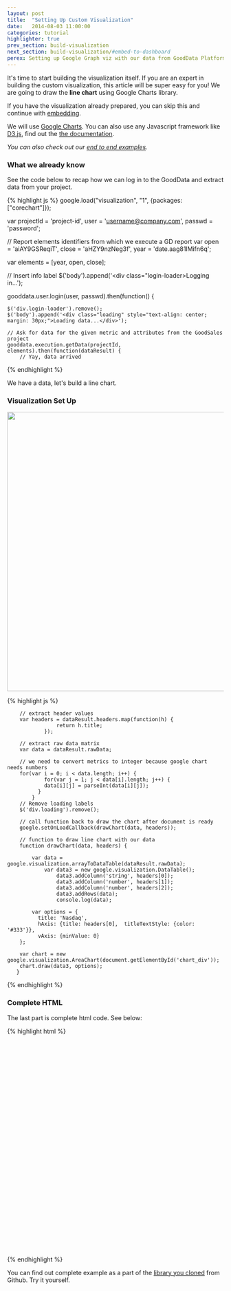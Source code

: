 ```yaml
---
layout: post
title:  "Setting Up Custom Visualization"
date:   2014-08-03 11:00:00
categories: tutorial
highlighter: true
prev_section: build-visualization
next_section: build-visualization/#embed-to-dashboard
perex: Setting up Google Graph viz with our data from GoodData Platform.
---
```


It's time to start building the visualization itself. If you are an expert in building the custom visualization, this article will be super easy for you! We are going to draw the **line chart** using Google Charts library.

If you have the visualization already prepared, you can skip this and continue with [embedding](/tutorial/embedding-custom-visualization-into-dashboard).

We will use [Google Charts](https://google-developers.appspot.com/chart/). You can also use any Javascript framework like [D3.js](http://d3js.org/), find out the [the documentation](https://github.com/mbostock/d3/wiki).

_You can also check out our [end to end examples](/build-visualization/#examples)._

### What we already know

See the code below to recap how we can log in to the GoodData and extract data from your project.

{% highlight js %}
google.load("visualization", "1", {packages:["corechart"]});

var projectId = 'project-id',
	user = 'username@company.com',
	passwd = 'password';

// Report elements identifiers from which we execute a GD report
var open = 'aiAY9GSReqiT',
	close = 'aHZY9nzNeg3f',
	year = 'date.aag81lMifn6q';

var elements = [year, open, close];

// Insert info label
$('body').append('<div class="login-loader>Logging in...</div>');

gooddata.user.login(user, passwd).then(function() {

    $('div.login-loader').remove();
    $('body').append('<div class="loading" style="text-align: center; margin: 30px;">Loading data...</div>');

    // Ask for data for the given metric and attributes from the GoodSales project
    gooddata.execution.getData(projectId, elements).then(function(dataResult) {
        // Yay, data arrived

{% endhighlight %}

We have a data, let's build a line chart.

### Visualization Set Up

<img src="{{ site.url }}/images/posts/google-line-chart.png" width="650" />

{% highlight js %}

 		// extract header values
        var headers = dataResult.headers.map(function(h) {
                    return h.title;
                });

        // extract raw data matrix
        var data = dataResult.rawData;

		// we need to convert metrics to integer because google chart needs numbers
       	for(var i = 0; i < data.length; i++) {
				for(var j = 1; j < data[i].length; j++) {
				data[i][j] = parseInt(data[i][j]);
			  }
			}
        // Remove loading labels
        $('div.loading').remove();

        // call function back to draw the chart after document is ready
        google.setOnLoadCallback(drawChart(data, headers));

		// function to draw line chart with our data
		function drawChart(data, headers) {

            var data = google.visualization.arrayToDataTable(dataResult.rawData);
            	var data3 = new google.visualization.DataTable();
		    		data3.addColumn('string', headers[0]);
		    		data3.addColumn('number', headers[1]);
		    		data3.addColumn('number', headers[2]);
		    		data3.addRows(data);
		    		console.log(data);

            var options = {
              title: 'Nasdaq',
              hAxis: {title: headers[0],  titleTextStyle: {color: '#333'}},
              vAxis: {minValue: 0}
        };

        var chart = new google.visualization.AreaChart(document.getElementById('chart_div'));
        chart.draw(data3, options);
       }
{% endhighlight %}

### Complete HTML

The last part is complete html code. See below:

{% highlight html %}
<html>
  <head>
    <script type="text/javascript" src="https://www.google.com/jsapi"></script>
    <script src="//ajax.googleapis.com/ajax/libs/jquery/1.10.2/jquery.min.js"></script>
	<script type="text/javascript" src="../gooddata.js"></script>
  </head>
  <body>
    <div id="chart_div" style="width: 900px; height: 500px;"></div>
  </body>
    <script type="text/javascript" src="linechart.js"></script>
</html>
{% endhighlight %}


You can find out complete example as a part of the [library you cloned](https://github.com/gooddata/gooddata-js) from Github. Try it yourself.
